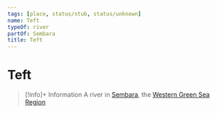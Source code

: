 ```yaml
---
tags: [place, status/stub, status/unknown]
name: Teft
typeOf: river
partOf: Sembara
title: Teft
---
```


# Teft
>[!info]+ Information
> A  river in [Sembara](<../sembara/sembara.md>), the [Western Green Sea Region](<../../western-green-sea/western-green-sea-region.md>)





